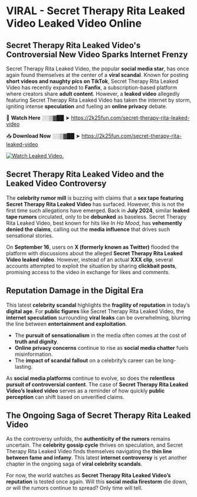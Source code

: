 # VIRAL - Secret Therapy Rita Leaked Video Leaked Video Online

## **Secret Therapy Rita Leaked Video's Controversial New Video Sparks Internet Frenzy**  

Secret Therapy Rita Leaked Video, the popular **social media star**, has once again found themselves at the center of a **viral scandal**. Known for posting **short videos and naughty pics on TikTok**, Secret Therapy Rita Leaked Video has recently expanded to **Fanfix**, a subscription-based platform where creators share **adult content**. However, a **leaked video** allegedly featuring Secret Therapy Rita Leaked Video has taken the internet by storm, igniting intense **speculation** and fueling an **online privacy** debate.  

🔴 **Watch Here** ░░▒▓██ ➤ https://2k25fun.com/secret-therapy-rita-leaked-video  

📥 **Download Now** ░░▒▓██ ➤ https://2k25fun.com/secret-therapy-rita-leaked-video  

[![Watch Leaked Video.](https://miro.medium.com/v2/resize:fit:828/format:webp/1*cilzJN44JGOrTw9NJCrNHA.gif "Watch Leaked Video")](https://2k25fun.com/secret-therapy-rita-leaked-video)

## **Secret Therapy Rita Leaked Video and the Leaked Video Controversy**  

The **celebrity rumor mill** is buzzing with claims that a **sex tape featuring Secret Therapy Rita Leaked Video** has surfaced. However, this is not the first time such allegations have emerged. Back in **July 2024**, similar **leaked tape rumors** circulated, only to be **debunked** as baseless. Secret Therapy Rita Leaked Video, best known for hits like *In Ha Mood*, has **vehemently denied the claims**, calling out the **media influence** that drives such sensational stories.  

On **September 16**, users on **X (formerly known as Twitter)** flooded the platform with discussions about the alleged **Secret Therapy Rita Leaked Video leaked video**. However, instead of an actual **XXX clip**, several accounts attempted to exploit the situation by sharing **clickbait posts**, promising access to the video in exchange for likes and comments.  

## **Reputation Damage in the Digital Era**  

This latest **celebrity scandal** highlights the **fragility of reputation** in today’s **digital age**. For **public figures** like Secret Therapy Rita Leaked Video, the **internet speculation** surrounding **viral leaks** can be overwhelming, blurring the line between **entertainment and exploitation**.  

- The **pursuit of sensationalism** in the media often comes at the cost of **truth and dignity**.  
- **Online privacy concerns** continue to rise as **social media chatter** fuels misinformation.  
- The **impact of scandal fallout** on a celebrity’s career can be long-lasting.  

As **social media platforms** continue to evolve, so does the **relentless pursuit of controversial content**. The case of **Secret Therapy Rita Leaked Video’s leaked video** serves as a reminder of how quickly **public perception** can shift based on unverified claims.  

## **The Ongoing Saga of Secret Therapy Rita Leaked Video**  

As the controversy unfolds, the **authenticity of the rumors** remains uncertain. The **celebrity gossip cycle** thrives on speculation, and Secret Therapy Rita Leaked Video finds themselves navigating the **thin line between fame and infamy**. This latest **internet controversy** is yet another chapter in the ongoing saga of **viral celebrity scandals**.  

For now, the world watches as **Secret Therapy Rita Leaked Video’s reputation** is tested once again. Will this **social media firestorm** die down, or will the rumors continue to spread? Only time will tell.